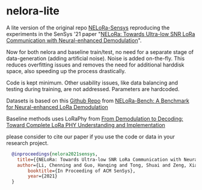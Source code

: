 # nelora-lite
A lite version of the original repo [NELoRa-Sensys](https://github.com/hanqingguo/NELoRa-Sensys/)
reproducing the experiments in the SenSys '21 paper "[NELoRa: Towards Ultra-low SNR LoRa Communication with Neural-enhanced Demodulation](https://cse.msu.edu/~caozc/papers/sensys21-li.pdf)".

Now for both nelora and baseline train/test, no need for a separate stage of data-generation (adding artificial noise). 
Noise is added on-the-fly.
This reduces overfitting issues and removes the need for additional harddisk space, also speeding up the process drastically.

Code is kept minimum. Other usability issues, like data balancing and testing during training, are not addressed.
Parameters are hardcoded.

Datasets is based on this [Github Repo](https://github.com/daibiaoxuwu/NeLoRa_Dataset) from [NELoRa-Bench: A Benchmark for Neural-enhanced LoRa Demodulation](https://doi.org/10.48550/arXiv.2305.01573)

Baseline methods uses LoRaPhy from [From Demodulation to Decoding: Toward Complete LoRa PHY Understanding and Implementation](https://doi.org/10.1145/3546869)

please consider to cite our paper if you use the code or data in your research project.
```bibtex
  @inproceedings{nelora2021sensys,
  	title={{NELoRa: Towards Ultra-low SNR LoRa Communication with Neural-enhanced Demodulation}},
  	author={Li, Chenning and Guo, Hanqing and Tong, Shuai and Zeng, Xiao and Cao, Zhichao and Zhang, Mi and Yan, Qiben and Xiao, Li and Wang, Jiliang and Liu, Yunhao},
    	booktitle={In Proceeding of ACM SenSys},
    	year={2021}
  }
```
